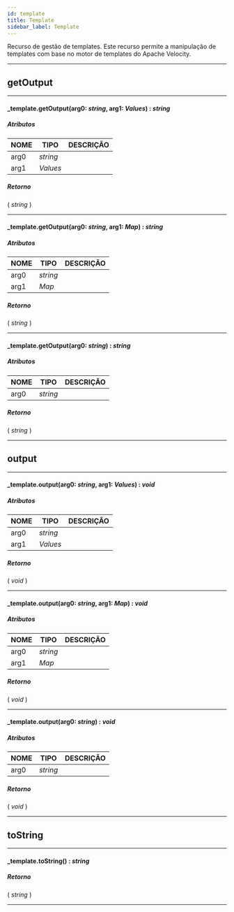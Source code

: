 ```yaml
---
id: template
title: Template
sidebar_label: Template
---
```


Recurso de gestão de templates. 
Este recurso permite a manipulação de templates com base no motor de templates do Apache Velocity.

---

## getOutput

---

#### _template.getOutput(arg0: _string_, arg1: _Values_) : _string_
##### Atributos

| NOME | TIPO | DESCRIÇÃO |
|---|---|---|
| arg0 | _string_ |   |
| arg1 | _Values_ |   |

##### Retorno

( _string_ )


---

#### _template.getOutput(arg0: _string_, arg1: _Map_) : _string_
##### Atributos

| NOME | TIPO | DESCRIÇÃO |
|---|---|---|
| arg0 | _string_ |   |
| arg1 | _Map_ |   |

##### Retorno

( _string_ )


---

#### _template.getOutput(arg0: _string_) : _string_
##### Atributos

| NOME | TIPO | DESCRIÇÃO |
|---|---|---|
| arg0 | _string_ |   |

##### Retorno

( _string_ )


---

## output

---

#### _template.output(arg0: _string_, arg1: _Values_) : _void_
##### Atributos

| NOME | TIPO | DESCRIÇÃO |
|---|---|---|
| arg0 | _string_ |   |
| arg1 | _Values_ |   |

##### Retorno

( _void_ )


---

#### _template.output(arg0: _string_, arg1: _Map_) : _void_
##### Atributos

| NOME | TIPO | DESCRIÇÃO |
|---|---|---|
| arg0 | _string_ |   |
| arg1 | _Map_ |   |

##### Retorno

( _void_ )


---

#### _template.output(arg0: _string_) : _void_
##### Atributos

| NOME | TIPO | DESCRIÇÃO |
|---|---|---|
| arg0 | _string_ |   |

##### Retorno

( _void_ )


---

## toString

---

#### _template.toString() : _string_
##### Retorno

( _string_ )


---


